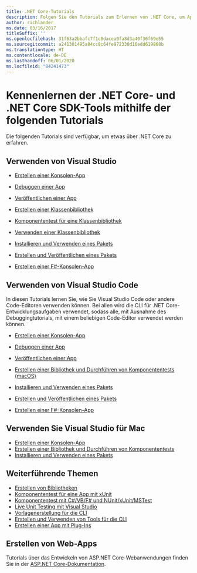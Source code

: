 ```yaml
---
title: .NET Core-Tutorials
description: Folgen Sie den Tutorials zum Erlernen von .NET Core, um Apps und Bibliotheken für Mac, Linux und Windows zu erstellen.
author: richlander
ms.date: 03/16/2017
titleSuffix: ''
ms.openlocfilehash: 31f63a2bbafc7f1c8dacea0fa8d3a40f36f69e55
ms.sourcegitcommit: a241301495a84cc8c64fe972330d16edd619868b
ms.translationtype: HT
ms.contentlocale: de-DE
ms.lasthandoff: 06/01/2020
ms.locfileid: "84241473"
---
```

# <a name="learn-net-core-and-the-net-core-sdk-tools-by-exploring-these-tutorials"></a>Kennenlernen der .NET Core- und .NET Core SDK-Tools mithilfe der folgenden Tutorials

Die folgenden Tutorials sind verfügbar, um etwas über .NET Core zu erfahren.

## <a name="use-visual-studio"></a>Verwenden von Visual Studio

- [Erstellen einer Konsolen-App](with-visual-studio.md)
- [Debuggen einer App](debugging-with-visual-studio.md)
- [Veröffentlichen einer App](publishing-with-visual-studio.md)
- [Erstellen einer Klassenbibliothek](library-with-visual-studio.md)
- [Komponententest für eine Klassenbibliothek](testing-library-with-visual-studio.md)
- [Verwenden einer Klassenbibliothek](consuming-library-with-visual-studio.md)
- [Installieren und Verwenden eines Pakets](/nuget/quickstart/install-and-use-a-package-in-visual-studio)
- [Erstellen und Veröffentlichen eines Pakets](/nuget/quickstart/create-and-publish-a-package-using-visual-studio)

- [Erstellen einer F#-Konsolen-App](../../fsharp/get-started/get-started-visual-studio.md)

## <a name="use-visual-studio-code"></a>Verwenden von Visual Studio Code

In diesen Tutorials lernen Sie, wie Sie Visual Studio Code oder andere Code-Editoren verwenden können. Bei allen wird die CLI für .NET Core-Entwicklungsaufgaben verwendet, sodass alle, mit Ausnahme des Debuggingtutorials, mit einem beliebigen Code-Editor verwendet werden können.

- [Erstellen einer Konsolen-App](with-visual-studio-code.md)
- [Debuggen einer App](debugging-with-visual-studio-code.md)
- [Veröffentlichen einer App](publishing-with-visual-studio-code.md)
- [Erstellen einer Bibliothek und Durchführen von Komponententests (macOS)](using-on-macos.md)
- [Installieren und Verwenden eines Pakets](/nuget/quickstart/install-and-use-a-package-using-the-dotnet-cli)
- [Erstellen und Veröffentlichen eines Pakets](/nuget/quickstart/create-and-publish-a-package-using-the-dotnet-cli)

- [Erstellen einer F#-Konsolen-App](../../fsharp/get-started/get-started-vscode.md)

## <a name="use-visual-studio-for-mac"></a>Verwenden Sie Visual Studio für Mac

- [Erstellen einer Konsolen-App](using-on-mac-vs.md)
- [Erstellen einer Bibliothek und Durchführen von Komponententests](using-on-mac-vs-full-solution.md)
- [Installieren und Verwenden eines Pakets](/nuget/quickstart/install-and-use-a-package-in-visual-studio-mac)

## <a name="advanced-topics"></a>Weiterführende Themen

- [Erstellen von Bibliotheken](libraries.md)
- [Komponententest für eine App mit xUnit](testing-with-cli.md)
- [Komponententest mit C#/VB/F# und NUnit/xUnit/MSTest](../testing/index.md)
- [Live Unit Testing mit Visual Studio](/visualstudio/test/live-unit-testing-start)
- [Vorlagenerstellung für die CLI](cli-templates-create-item-template.md)
- [Erstellen und Verwenden von Tools für die CLI](../tools/global-tools-how-to-create.md)
- [Erstellen einer App mit Plug-Ins](creating-app-with-plugin-support.md)

## <a name="create-web-apps"></a>Erstellen von Web-Apps

Tutorials über das Entwickeln von ASP.NET Core-Webanwendungen finden Sie in der [ASP.NET Core-Dokumentation](/aspnet/core/).
